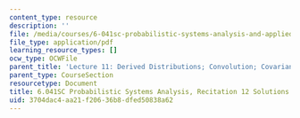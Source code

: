 ```yaml
---
content_type: resource
description: ''
file: /media/courses/6-041sc-probabilistic-systems-analysis-and-applied-probability-fall-2013/3704dac4aa21f20636b8dfed50838a62_MIT6_041SCF13_rec12_sol.pdf
file_type: application/pdf
learning_resource_types: []
ocw_type: OCWFile
parent_title: 'Lecture 11: Derived Distributions; Convolution; Covariance and Correlation'
parent_type: CourseSection
resourcetype: Document
title: 6.041SC Probabilistic Systems Analysis, Recitation 12 Solutions
uid: 3704dac4-aa21-f206-36b8-dfed50838a62
---
```

